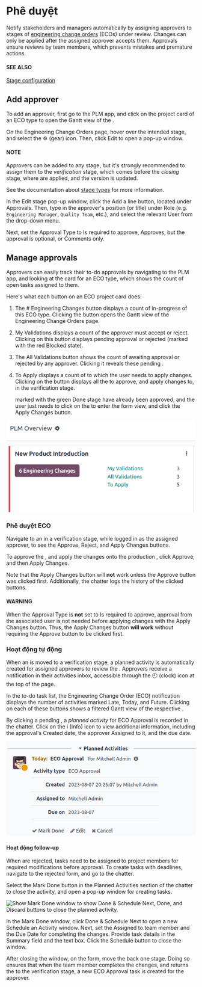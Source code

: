 # Phê duyệt

<a id="plm-approvals"></a>

Notify stakeholders and managers automatically by assigning approvers to stages of [engineering
change orders](../manage_changes/engineering_change_orders.md#plm-eco) (ECOs) under review. Changes can only be applied after the assigned
approver accepts them. Approvals ensure reviews by team members, which prevents mistakes and
premature actions.

#### SEE ALSO
[Stage configuration](../manage_changes/eco_type.md#plm-eco-stage-config)

## Add approver

To add an approver, first go to the PLM app, and click on the project card of an
ECO type to open the Gantt view of the .

On the Engineering Change Orders page, hover over the intended stage, and select the
⚙️ (gear) icon. Then, click Edit to open a pop-up window.

#### NOTE
Approvers can be added to any stage, but it's strongly recommended to assign them to the
*verification* stage, which comes before the *closing* stage, where  are applied, and the
 version is updated.

See the documentation about [stage types](../manage_changes/eco_type.md#plm-eco-stage-config) for more information.

<a id="plm-approvals-approval-type"></a>

In the Edit stage pop-up window, click the Add a line button, located under
Approvals. Then, type in the approver's position (or title) under Role (e.g.
`Engineering Manager`, `Quality Team`, etc.), and select the relevant User from the
drop-down menu.

Next, set the Approval Type to Is required to approve, Approves,
but the approval is optional, or Comments only.

## Manage approvals

Approvers can easily track their to-do approvals by navigating to the PLM app, and
looking at the card for an ECO type, which shows the count of open tasks assigned to them.

Here's what each button on an ECO project card does:

1. The # Engineering Changes button displays a count of in-progress  of this ECO
   type. Clicking the button opens the Gantt view of the Engineering Change Orders page.
2. My Validations displays a count of  the approver must accept or reject.
   Clicking on this button displays  pending approval or rejected (marked with the red
   Blocked state).
3. The All Validations button shows the count of  awaiting approval or rejected by
   any approver. Clicking it reveals these pending .
4. To Apply displays a count of  to which the user needs to apply changes.
   Clicking on the button displays all the  to approve, and apply changes to, in the
   verification stage.

    marked with the green Done stage have already been approved, and the user just
   needs to click on the  to enter the form view, and click the Apply Changes
   button.

![Display count of validations to-do and buttons to open filtered list of ECOs.](../../../../.gitbook/assets/validation-overview.png)

### Phê duyệt ECO

Navigate to an  in a verification stage, while logged in as the assigned approver, to see the
Approve, Reject, and Apply Changes buttons.

To approve the , and apply the changes onto the production ,
click Approve, and then Apply Changes.

Note that the Apply Changes button will **not** work unless the Approve
button was clicked first. Additionally, the chatter logs the history of the clicked buttons.

#### WARNING
When the Approval Type is **not** set to Is required to approve, approval
from the associated user is not needed before applying changes with the Apply Changes
button. Thus, the Apply Changes button **will work** without requiring the
Approve button to be clicked first.

### Hoạt động tự động

When an  is moved to a verification stage, a planned activity is automatically created for
assigned approvers to review the . Approvers receive a notification in their activities inbox,
accessible through the 🕘 (clock) icon at the top of the page.

In the to-do task list, the Engineering Change Order (ECO) notification displays the
number of activities marked Late, Today, and Future. Clicking on
each of these buttons shows a filtered Gantt view of the respective .

By clicking a pending , a *planned activity* for ECO Approval is recorded in the
chatter. Click on the i (Info) icon to view additional information, including the
approval's Created date, the approver Assigned to it, and the due date.

![Show additional details of the planned ECO approval.](../../../../.gitbook/assets/planned-activity.png)

#### Hoạt động follow-up

When  are rejected, tasks need to be assigned to project members for required modifications
before  approval. To create tasks with deadlines, navigate to the rejected  form, and go
to the chatter.

Select the Mark Done button in the Planned Activities section of the chatter
to close the activity, and open a pop-up window for creating tasks.

![Show *Mark Done* window to show *Done & Schedule Next*, *Done*, and *Discard* buttons to
close the planned activity.](../../../../.gitbook/assets/mark-as-done.png)

In the Mark Done window, click Done & Schedule Next to open a new
Schedule an Activity window. Next, set the Assigned to team member and the
Due Date for completing the changes. Provide task details in the Summary
field and the text box. Click the Schedule button to close the window.

After closing the window, on the  form, move the  back one stage. Doing so ensures that
when the team member completes the changes, and returns the  to the verification stage, a new
ECO Approval task is created for the approver.
